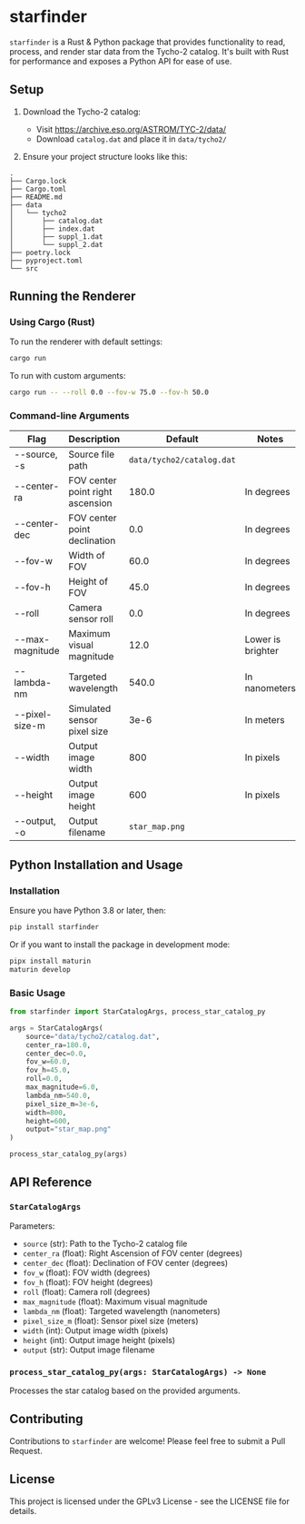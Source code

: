 # starfinder

`starfinder` is a Rust & Python package that provides functionality to read, process, and render star data from the Tycho-2 catalog. It's built with Rust for performance and exposes a Python API for ease of use.

## Setup

1. Download the Tycho-2 catalog:

   - Visit https://archive.eso.org/ASTROM/TYC-2/data/
   - Download `catalog.dat` and place it in `data/tycho2/`

2. Ensure your project structure looks like this:

```
.
├── Cargo.lock
├── Cargo.toml
├── README.md
├── data
│   └── tycho2
│       ├── catalog.dat
│       ├── index.dat
│       ├── suppl_1.dat
│       └── suppl_2.dat
├── poetry.lock
├── pyproject.toml
└── src
```

## Running the Renderer

### Using Cargo (Rust)

To run the renderer with default settings:

```bash
cargo run
```

To run with custom arguments:

```bash
cargo run -- --roll 0.0 --fov-w 75.0 --fov-h 50.0
```

### Command-line Arguments

| Flag            | Description                      | Default                   | Notes             |
| --------------- | -------------------------------- | ------------------------- | ----------------- |
| --source, -s    | Source file path                 | `data/tycho2/catalog.dat` |                   |
| --center-ra     | FOV center point right ascension | 180.0                     | In degrees        |
| --center-dec    | FOV center point declination     | 0.0                       | In degrees        |
| --fov-w         | Width of FOV                     | 60.0                      | In degrees        |
| --fov-h         | Height of FOV                    | 45.0                      | In degrees        |
| --roll          | Camera sensor roll               | 0.0                       | In degrees        |
| --max-magnitude | Maximum visual magnitude         | 12.0                      | Lower is brighter |
| --lambda-nm     | Targeted wavelength              | 540.0                     | In nanometers     |
| --pixel-size-m  | Simulated sensor pixel size      | 3e-6                      | In meters         |
| --width         | Output image width               | 800                       | In pixels         |
| --height        | Output image height              | 600                       | In pixels         |
| --output, -o    | Output filename                  | `star_map.png`            |                   |

## Python Installation and Usage

### Installation

Ensure you have Python 3.8 or later, then:

```bash
pip install starfinder
````

Or if you want to install the package in development mode:

```bash
pipx install maturin
maturin develop
````

### Basic Usage

```python
from starfinder import StarCatalogArgs, process_star_catalog_py

args = StarCatalogArgs(
    source="data/tycho2/catalog.dat",
    center_ra=180.0,
    center_dec=0.0,
    fov_w=60.0,
    fov_h=45.0,
    roll=0.0,
    max_magnitude=6.0,
    lambda_nm=540.0,
    pixel_size_m=3e-6,
    width=800,
    height=600,
    output="star_map.png"
)

process_star_catalog_py(args)
```

## API Reference

### `StarCatalogArgs`

Parameters:

- `source` (str): Path to the Tycho-2 catalog file
- `center_ra` (float): Right Ascension of FOV center (degrees)
- `center_dec` (float): Declination of FOV center (degrees)
- `fov_w` (float): FOV width (degrees)
- `fov_h` (float): FOV height (degrees)
- `roll` (float): Camera roll (degrees)
- `max_magnitude` (float): Maximum visual magnitude
- `lambda_nm` (float): Targeted wavelength (nanometers)
- `pixel_size_m` (float): Sensor pixel size (meters)
- `width` (int): Output image width (pixels)
- `height` (int): Output image height (pixels)
- `output` (str): Output image filename

### `process_star_catalog_py(args: StarCatalogArgs) -> None`

Processes the star catalog based on the provided arguments.

## Contributing

Contributions to `starfinder` are welcome! Please feel free to submit a Pull Request.

## License

This project is licensed under the GPLv3 License - see the LICENSE file for details.
